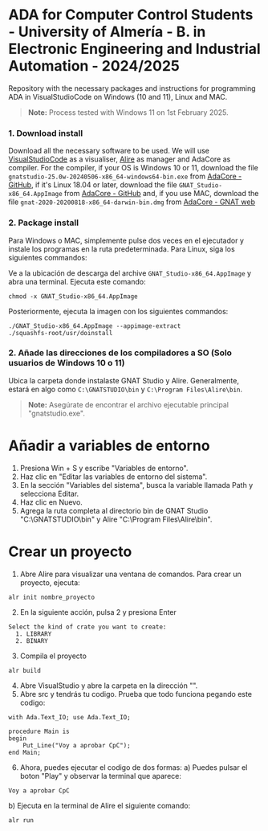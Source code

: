 # ADA for Computer Control Students - University of Almería - B. in Electronic Engineering and Industrial Automation - 2024/2025

Repository with the necessary packages and instructions for programming ADA in VisualStudioCode on Windows (10 and 11), Linux and MAC.

> **Note:** Process tested with Windows 11 on 1st February 2025.

### 1. Download install

Download all the necessary software to be used. We will use [VisualStudioCode](https://code.visualstudio.com/download) as a visualiser, [Alire](https://alire.ada.dev/) as manager and AdaCore as compiler. For the compiler, if your OS is Windows 10 or 11, download the file ```gnatstudio-25.0w-20240506-x86_64-windows64-bin.exe``` from [AdaCore - GitHub](https://github.com/AdaCore/gnatstudio/releases), if it's Linux 18.04 or later, download the file ```GNAT_Studio-x86_64.AppImage``` from [AdaCore - GitHub](https://github.com/AdaCore/gnatstudio/releases) and, if you use MAC, download the file ```gnat-2020-20200818-x86_64-darwin-bin.dmg``` from [AdaCore - GNAT web](https://www.adacore.com/download/more)

### 2. Package install

Para Windows o MAC, simplemente pulse dos veces en el ejecutador y instale los programas en la ruta predeterminada. Para Linux, siga los siguientes commandos:

Ve a la ubicación de descarga del archive ```GNAT_Studio-x86_64.AppImage``` y abra una terminal. Ejecuta este comando:
```
chmod -x GNAT_Studio-x86_64.AppImage
```
Posteriormente, ejecuta la imagen con los siguientes commandos:
```
./GNAT_Studio-x86_64.AppImage --appimage-extract
./squashfs-root/usr/doinstall
```
### 2. Añade las direcciones de los compiladores a SO (Solo usuarios de Windows 10 o 11)

Ubica la carpeta donde instalaste GNAT Studio y Alire. Generalmente, estará en algo como ```C:\GNATSTUDIO\bin``` y ```C:\Program Files\Alire\bin```.
> **Note:** Asegúrate de encontrar el archivo ejecutable principal "gnatstudio.exe".



# Añadir a variables de entorno
1. Presiona Win + S y escribe "Variables de entorno".
2. Haz clic en "Editar las variables de entorno del sistema".
3. En la sección "Variables del sistema", busca la variable llamada Path y selecciona Editar.
4. Haz clic en Nuevo.
5. Agrega la ruta completa al directorio bin de GNAT Studio "C:\GNATSTUDIO\bin" y Alire "C:\Program Files\Alire\bin".

# Crear un proyecto
1. Abre Alire para visualizar una ventana de comandos. Para crear un proyecto, ejecuta:
```
alr init nombre_proyecto
```
2. En la siguiente acción, pulsa 2 y presiona Enter
```
Select the kind of crate you want to create:
  1. LIBRARY
  2. BINARY
```
3. Compila el proyecto
```
alr build
```
4. Abre VisualStudio y abre la carpeta en la dirección "".
5. Abre src y tendrás tu codigo. Prueba que todo funciona pegando este codigo:
```
with Ada.Text_IO; use Ada.Text_IO;

procedure Main is
begin
    Put_Line("Voy a aprobar CpC");
end Main;
```
6. Ahora, puedes ejecutar el codigo de dos formas:
   a) Puedes pulsar el boton "Play" y observar la terminal que aparece:
```
Voy a aprobar CpC
```
   b) Ejecuta en la terminal de Alire el siguiente comando:
```
alr run
```
